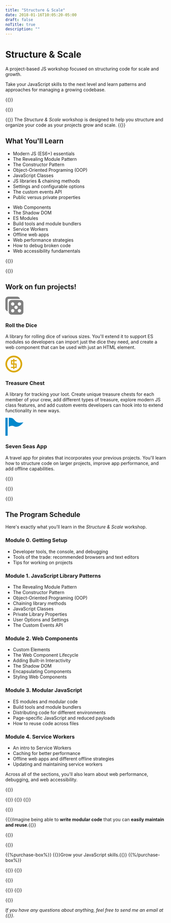 ```yaml
---
title: "Structure & Scale"
date: 2018-01-16T10:05:20-05:00
draft: false
noTitle: true
description: ""
---
```


<h1 class="no-padding-top no-margin-bottom h5 text-sans">Structure & Scale</h1>
<p class="text-xlarge margin-bottom-small text-serif">A project-based JS workshop focused on structuring code for scale and growth.</p>

<p><span class="text-large">Take your JavaScript skills to the next level and learn patterns and approaches for managing a growing codebase.</span></p>

{{<cta for="academy">}}

{{<pricing-link>}}


{{<how-it-works video="863697971">}}
The _Structure & Scale_ workshop is designed to help you structure and organize your code as your projects grow and scale.
{{</how-it-works>}}


## What You'll Learn

<div class="row margin-bottom-large">
	<div class="grid-half">
		<ul class="no-margin-bottom">
			<li>Modern JS (ES6+) essentials</li>
			<li>The Revealing Module Pattern</li>
			<li>The Constructor Pattern</li>
			<li>Object-Oriented Programing (OOP)</li>
			<li>JavaScript Classes</li>
			<li>JS libraries & chaining methods</li>
			<li>Settings and configurable options</li>
			<li>The custom events API</li>
			<li>Public versus private properties</li>
		</ul>
	</div>
	<div class="grid-half">
		<ul class="no-margin-bottom">
			<li>Web Components</li>
			<li>The Shadow DOM</li>
			<li>ES Modules</li>
			<li>Build tools and module bundlers</li>
			<li>Service Workers</li>
			<li>Offline web apps</li>
			<li>Web performance strategies</li>
			<li>How to debug broken&nbsp;code</li>
			<li>Web accessibility fundamentals</li>
		</ul>
	</div>
</div>

{{<formats>}}

{{<pricing-link>}}


## Work on fun projects!

<div class="row margin-top margin-bottom-large">
	<div class="grid-fifth margin-bottom-small text-center">
		<svg xmlns="http://www.w3.org/2000/svg" width="4em" height="4em" viewBox="0 0 16 16" aria-hidden="true"><path fill="#808080" d="M13.5 3h-8A2.507 2.507 0 0 0 3 5.5v8C3 14.875 4.125 16 5.5 16h8c1.375 0 2.5-1.125 2.5-2.5v-8C16 4.125 14.875 3 13.5 3zm-7 11a1.5 1.5 0 1 1 .001-3.001A1.5 1.5 0 0 1 6.5 14zm0-6a1.5 1.5 0 1 1 .001-3.001A1.5 1.5 0 0 1 6.5 8zm3 3a1.5 1.5 0 1 1 .001-3.001A1.5 1.5 0 0 1 9.5 11zm3 3a1.5 1.5 0 1 1 .001-3.001A1.5 1.5 0 0 1 12.5 14zm0-6a1.5 1.5 0 1 1 .001-3.001A1.5 1.5 0 0 1 12.5 8zm.449-6A2.509 2.509 0 0 0 10.5 0h-8A2.507 2.507 0 0 0 0 2.5v8c0 1.204.862 2.216 2 2.449V3c0-.55.45-1 1-1h9.949z"/></svg>
	</div>
	<div class="grid-four-fifths">
		<h3 class="h5 no-padding-top no-margin-bottom">Roll the Dice</h3>
		<p>A library for rolling dice of various sizes. You'll extend it to support ES modules so developers can import just the dice they need, and create a web component that can be used with just an HTML element.</p>
	</div>
</div>

<div class="row margin-bottom-large">
	<div class="grid-fifth margin-bottom-small text-center">
		<svg xmlns="http://www.w3.org/2000/svg" width="4em" height="4em" viewBox="0 0 16 16" aria-hidden="true"><path fill="#dba909" d="M7.5 1a7.5 7.5 0 1 0 0 15 7.5 7.5 0 0 0 0-15zm0 13.5a6 6 0 1 1 0-12 6 6 0 0 1 0 12zM8 8V6h2V5H8V4H7v1H5v4h2v2H5v1h2v1h1v-1h2V8H8zM7 8H6V6h1v2zm2 3H8V9h1v2z"/></svg>
	</div>
	<div class="grid-four-fifths">
		<h3 class="h5 no-padding-top no-margin-bottom">Treasure Chest</h3>
		<p>A library for tracking your loot. Create unique treasure chests for each member of your crew, add different types of treasure, explore modern JS class features, and add custom events developers can hook into to extend functionality in new ways.</p>
	</div>
</div>

<div class="row margin-bottom-large">
	<div class="grid-fifth margin-bottom-small text-center">
		<svg xmlns="http://www.w3.org/2000/svg" width="4em" height="4em" viewBox="0 0 16 16" aria-hidden="true"><path fill="#0088cc" d="M7.939 1.907C6.433.118 5.292 0 3 0v8c4.008-2 4.457.26 6.985.032C12.477 7.806 14.595 5.889 16 4c-3.98.92-5.983.376-8.061-2.093zM0 0h2v16H0z"/></svg>
	</div>
	<div class="grid-four-fifths">
		<h3 class="h5 no-padding-top no-margin-bottom">Seven Seas App</h3>
		<p>A travel app for pirates that incorporates your previous projects. You'll learn how to structure code on larger projects, improve app performance, and add offline capabilities.</p>
	</div>
</div>

{{<testimonials-projects>}}


{{<support>}}

{{<pricing-link>}}


## The Program Schedule

Here's exactly what you'll learn in the _Structure & Scale_ workshop.

<h3 class="no-padding-top h5">Module 0. Getting Setup</h3>

- Developer tools, the console, and debugging
- Tools of the trade: recommended browsers and text editors
- Tips for working on projects

<h3 class="no-padding-top h5">Module 1. JavaScript Library Patterns</h3>

- The Revealing Module Pattern
- The Constructor Pattern
- Object-Oriented Programing (OOP)
- Chaining library methods
- JavaScript Classes
- Private Library Properties
- User Options and Settings
- The Custom Events API

<h3 class="no-padding-top h5">Module 2. Web Components</h3>

- Custom Elements
- The Web Component Lifecycle
- Adding Built-in Interactivity
- The Shadow DOM
- Encapsulating Components
- Styling Web Components

<h3 class="no-padding-top h5">Module 3. Modular JavaScript</h3>

- ES modules and modular code
- Build tools and module bundlers
- Distributing code for different environments
- Page-specific JavaScript and reduced payloads
- How to reuse code across files

<h3 class="no-padding-top h5">Module 4. Service Workers</h3>

- An intro to Service Workers
- Caching for better performance
- Offline web apps and different offline strategies
- Updating and maintaining service workers

Across all of the sections, you'll also learn about web performance, debugging, and web&nbsp;accessibility.

{{<testimonials-schedule>}}

{{<bonuses>}}
{{<cta for="bonuses-academy">}}
{{<cta for="bonuses-list">}}

{{<pricing-link>}}


{{<benefits title="Level-up as JavaScript professional">}}Imagine being able to **write modular code** that you can **easily maintain and reuse**.{{</benefits>}}

{{<money-back>}}

{{<cta for="bio">}}


{{%purchase-box%}}
{{<purchase-link for="advanced">}}Grow your JavaScript skills.{{</purchase-link>}}
{{%/purchase-box%}}

{{<testimonials-purchase>}}
{{<pricing-link>}}

<div class="margin-bottom">
{{<faq>}}
</div>

{{<testimonials-not-ready>}}
{{<pricing-link>}}

{{<not-ready-yet>}}

*If you have any questions about anything, feel free to send me an email at {{<email>}}.*